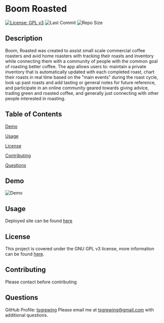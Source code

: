 # Boom Roasted
  [![License: GPL v3](https://img.shields.io/badge/License-GPLv3-blue.svg)](https://www.gnu.org/licenses/gpl-3.0) ![Last Commit](https://img.shields.io/github/last-commit/tsgrewing/boom-roasted) ![Repo Size](https://img.shields.io/github/repo-size/tsgrewing/boom-roasted)

## Description
Boom, Roasted was created to assist small scale commercial coffee roasters and avid home roasters with tracking their roasts and inventory while connecting them with a community of people with the common goal of roasting better coffee. The app allows users to: maintain a private inventory that is automatically updated with each completed roast, chart their roasts in real time based on the "main events" during the roast cycle, look up past roasts and add tasting or general notes for future reference, and participate in an online community geared towards giving advice, trading green and roasted coffee, and generally just connecting with other people interested in roasting. 
  
## Table of Contents
[Demo](#Demo)

[Usage](#Usage)

[License](#License)

[Contributing](#Contributing)

[Questions](#Questions)
  
## Demo
![Demo](/demo/demo.gif)

  
## Usage
Deployed site can be found [here](https://boom-roasted.herokuapp.com/)
  
## License
This project is covered under the GNU GPL v3 license, more information can be found [here](https://opensource.org/licenses/GPL-3.0).

## Contributing
Please contact before contributing
 
## Questions 
GitHub Profile: [tsgrewing](http://github.com/tsgrewing)
Please email me at tsgrewing@gmail.com with additional questions.
